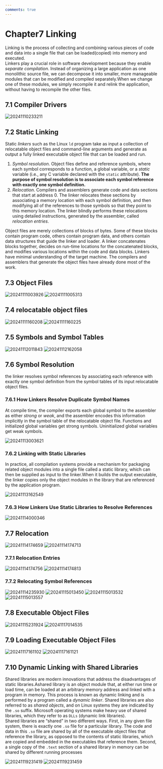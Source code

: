 ```yaml
---
comments: true
---
```


# Chapter7 Linking

Linking is the process of collecting and combining various pieces of code and data into a single file that can be loaded(copied) into memory and executed.  
Linkers play a crucial role in software development because they enable
*separate compilation*. Instead of organizing a large application as one monolithic
source file, we can decompose it into smaller, more manageable modules that can
be modified and compiled separately.When we change one of these modules, we
simply recompile it and relink the application, without having to recompile the
other files.

## 7.1 Compiler Drivers

![20241110233211](https://s2.loli.net/2024/11/10/C2lBA4HdvokIySw.png)

## 7.2 Static Linking

Static *linkers* such as the Linux `ld` program take as input a collection of relocatable
object files and command-line arguments and generate as output a fully linked
executable object file that can be loaded and run.

1. *Symbol resolution*. Object files define and reference symbols, where each
symbol corresponds to a function, a global variable, or a *static* variable
(i.e., any C variable declared with the `static` attribute). **The purpose of
symbol resolution is to associate each symbol reference with exactly one
symbol definition.**
2. *Relocation*. Compilers and assemblers generate code and data sections
that start at address 0. The linker relocates these sections by associating a
memory location with each symbol definition, and then modifying all of
the references to those symbols so that they point to this memory location.
The linker blindly performs these relocations using detailed instructions,
generated by the assembler, called *relocation entries*.

Object files are merely collections of blocks of bytes. Some of these blocks contain program code, others contain program data, and others contain data structures that guide the linker and loader. A linker concatenates blocks together, decides on run-time locations for the concatenated blocks, and modifies various locations within the code and data blocks. Linkers have minimal understanding of the target machine. The compilers and assemblers that generate the object files have already done most of the work.

## 7.3 Object Files

![20241111003926](https://s2.loli.net/2024/11/11/ZtGLAvD4q1RImiy.png)
![20241111005313](https://s2.loli.net/2024/11/11/TVmUBjICO3goEeW.png)

## 7.4 relocatable object files

![20241111160208](https://s2.loli.net/2024/11/11/ZLyOq7bPtDXCM6w.png)
![20241111160225](https://s2.loli.net/2024/11/11/YTFiDrCsIqNwXht.png)

## 7.5 Symbols and Symbol Tables

![20241112011843](https://s2.loli.net/2024/11/12/qShTNHCg6GMz2lV.png)
![20241112162058](https://s2.loli.net/2024/11/12/Cz9yODtib6NhTkK.png)

## 7.6 Symbol Resolution

the linker resolves symbol references by associating each reference with exactly one symbol definition from the symbol tables of its input relocatable object files.

### 7.6.1 How Linkers Resolve Duplicate Symbol Names

At compile time, the compiler exports each global symbol to the assembler as either *strong* or *weak*, and the assembler encodes this information implicitly
in the symbol table of the relocatable object file. Functions and initialized global
variables get strong symbols. Uninitialized global variables get weak symbols.

![20241113003621](https://s2.loli.net/2024/11/13/Z9o78x5DKEkbhsQ.png)

### 7.6.2 Linking with Static Libraries

In practice, all compilation systems provide a mechanism for packaging related object modules into a single file called a static library, which can then be supplied as input to the linker.When it builds the output executable, the linker copies only the object modules in the library that are referenced by the application program.

![20241113162549](https://s2.loli.net/2024/11/13/9MBhmgCRxHfF2uS.png)

### 7.6.3 How Linkers Use Static Libraries to Resolve References

![20241114000346](https://s2.loli.net/2024/11/14/ktWdJCPeMR8lDYw.png)

## 7.7 Relocation

![20241114174659](https://s2.loli.net/2024/11/14/2gznAsG6kX7EZyp.png)
![20241114174713](https://s2.loli.net/2024/11/14/C3BntQiNSkh9v1K.png)

### 7.7.1 Relocation Entries

![20241114174756](https://s2.loli.net/2024/11/14/J5FGgtNVxnQzifE.png)
![20241114174813](https://s2.loli.net/2024/11/14/1okWi5dmvSfayRt.png)

### 7.7.2 Relocating Symbol References

![20241114235930](https://s2.loli.net/2024/11/14/9fUSLua5OjcqbMZ.png)
![20241115013450](https://s2.loli.net/2024/11/15/daC6TkLmlPIxopD.png)
![20241115013532](https://s2.loli.net/2024/11/15/BuOLhAspINmcWjC.png)
![20241115013557](https://s2.loli.net/2024/11/15/OC9vd236wcMigGu.png)

## 7.8 Executable Object Files

![20241115231924](https://s2.loli.net/2024/11/15/YrTOaRgHByCQilE.png)
![20241117014535](https://s2.loli.net/2024/11/17/5YBXKHfEM2N7oks.png)

## 7.9 Loading Executable Object Files

![20241117161102](https://s2.loli.net/2024/11/17/Z3u2im5Lz7PUIj1.png)
![20241117161121](https://s2.loli.net/2024/11/17/yGQtHOD1nrkpfcI.png)

## 7.10 Dynamic Linking with Shared Libraries

Shared libraries are modern innovations that address the disadvantages of
static libraries.Ashared library is an object module that, at either run time or load
time, can be loaded at an arbitrary memory address and linked with a program in
memory. This process is known as dynamic linking and is performed by a program
called a *dynamic linker*. Shared libraries are also referred to as *shared objects*, and
on Linux systems they are indicated by the `.so` suffix. Microsoft operating systems
make heavy use of shared libraries, which they refer to as `DLLs` (dynamic link
libraries).  
Shared libraries are “shared” in two different ways. First, in any given file
system, there is exactly one `.so` file for a particular library. The code and data in
this `.so` file are shared by all of the executable object files that reference the library, as opposed to the contents of static libraries, which are copied and embedded in
the executables that reference them. Second, a single copy of the `.text` section of
a shared library in memory can be shared by different running processes  

![20241119231419](https://s2.loli.net/2024/11/19/ZTe5SUxl6m4zGKc.png)
![20241119231459](https://s2.loli.net/2024/11/19/4RtpbO7oIu6YXsk.png)

